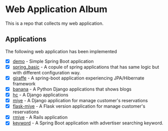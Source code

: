 # Web Application Album
This is a repo that collects my web application.

## Applications
The following web application has been implemented

- [X] [demo](./demo) - Simple Spring Boot application
- [X] [spring_basic](./spring_basic) - A copule of spring applications that has same logic but with different configuration way.
- [X] [giraffe](./giraffe) - A spring-boot application experiencing JPA/Hibernate framework 
- [X] [banana](./banana) - A Python Django applications that shows blogs
- [X] [hc](./hc) - A Django applications
- [X] [miye](./miye) - A Django application for manage customer's reservations
- [X] [flask-miye](./flask-miye) - A Flask version application for manage customer's reservations
- [X] [rmiye](./miye) - A Rails application 
- [X] [keyword](./keyword-poc) - A Spring Boot application with advertiser searching keyword.
